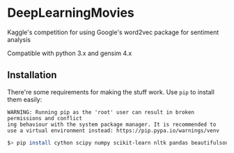 DeepLearningMovies
==================

Kaggle's competition for using Google's word2vec package for sentiment analysis

Compatible with python 3.x and gensim 4.x

## Installation

There're some requirements for making the stuff work. Use `pip` to install them easily:

```
WARNING: Running pip as the 'root' user can result in broken permissions and conflict
ing behaviour with the system package manager. It is recommended to use a virtual environment instead: https://pip.pypa.io/warnings/venv
```

```bash
$> pip install cython scipy numpy scikit-learn nltk pandas beautifulsoup4 genshim
```
